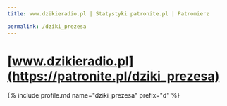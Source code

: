 ```yaml
---
title: www.dzikieradio.pl | Statystyki patronite.pl | Patromierz

permalink: /dziki_prezesa
---
```


# [www.dzikieradio.pl](https://patronite.pl/dziki_prezesa)

{% include profile.md name="dziki_prezesa" prefix="d" %}
